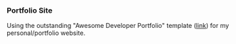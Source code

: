### Portfolio Site

Using the outstanding "Awesome Developer Portfolio" template ([link](https://smaranjitghose.github.io/awesome-portfolio-websites/gs/)) for my personal/portfolio website.
